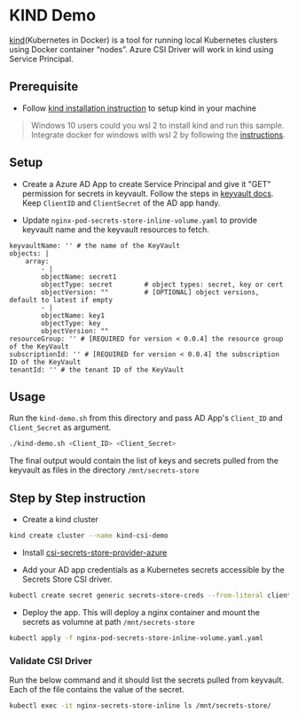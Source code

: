# KIND Demo

[kind](https://github.com/kubernetes-sigs/kind)(Kubernetes in Docker) is a tool for running local Kubernetes clusters using Docker container “nodes”. Azure CSI Driver will work in kind using Service Principal.

## Prerequisite

- Follow [kind installation instruction](https://github.com/kubernetes-sigs/kind#installation-and-usage) to setup kind in your machine

> Windows 10 users could you wsl 2 to install kind and run this sample. Integrate docker for windows with wsl 2 by following the [instructions](https://docs.docker.com/docker-for-windows/wsl-tech-preview/).

## Setup

- Create a Azure AD App to create Service Principal and give it "GET" permission for secrets in keyvault. Follow the steps in [keyvault docs](https://docs.microsoft.com/en-us/azure/key-vault/general/group-permissions-for-apps#applications). Keep `ClientID` and `ClientSecret` of the AD app handy.

- Update `nginx-pod-secrets-store-inline-volume.yaml` to provide keyvault name and the keyvault resources to fetch.

```
keyvaultName: '' # the name of the KeyVault
objects: |
    array:
        - |
        objectName: secret1
        objectType: secret        # object types: secret, key or cert
        objectVersion: ""         # [OPTIONAL] object versions, default to latest if empty
        - |
        objectName: key1
        objectType: key
        objectVersion: ""
resourceGroup: '' # [REQUIRED for version < 0.0.4] the resource group of the KeyVault
subscriptionId: '' # [REQUIRED for version < 0.0.4] the subscription ID of the KeyVault
tenantId: '' # the tenant ID of the KeyVault
```

## Usage

Run the `kind-demo.sh` from this directory and pass AD App's `Client_ID` and `Client_Secret` as argument.

```sh
./kind-demo.sh <Client_ID> <Client_Secret>
```

The final output would contain the list of keys and secrets pulled from the keyvault as files in the directory `/mnt/secrets-store`

## Step by Step instruction

- Create a kind cluster

```sh
kind create cluster --name kind-csi-demo
```

- Install [csi-secrets-store-provider-azure](https://github.com/Azure/secrets-store-csi-driver-provider-azure/blob/master/charts/csi-secrets-store-provider-azure/README.md)

- Add your AD app credentials as a Kubernetes secrets accessible by the Secrets Store CSI driver.

```sh
kubectl create secret generic secrets-store-creds --from-literal clientid=<CLIENTID> --from-literal clientsecret=<CLIENTSECRET>
```

- Deploy the app. This will deploy a nginx container and mount the secrets as volumne at path `/mnt/secrets-store`

```sh
kubectl apply -f nginx-pod-secrets-store-inline-volume.yaml.yaml
```

### Validate CSI Driver

Run the below command and it should list the secrets pulled from keyvault. Each of the file contains the value of the secret.

```sh
kubectl exec -it nginx-secrets-store-inline ls /mnt/secrets-store/
```
